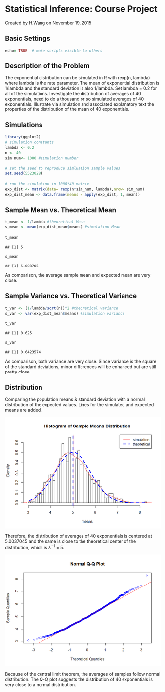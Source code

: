 # Statistical Inference: Course Project
Created by H.Wang on November 19, 2015

## Basic Settings

```r
echo= TRUE  # make scripts visible to others
```
## Description of the Problem

The exponential distribution can be simulated in R with rexp(n, lambda) where lambda is the rate parameter. The mean of exponential distribution is 1/lambda and the standard deviation is also 1/lambda. Set lambda = 0.2 for all of the simulations. Investigate the distribution of averages of 40 exponentials, need to do a thousand or so simulated averages of 40 exponentials. Illustrate via simulation and associated explanatory text the properties of the distribution of the mean of 40 exponentials.

## Simulations

```r
library(ggplot2)
# simulation constants
lambda <- 0.2
n <- 40
sim_num<- 1000 #simulation number

# set the seed to reproduce simluation sample values
set.seed(5523028)

# run the simulation in 1000*40 matrix
exp_dist <- matrix(data= rexp(n*sim_num, lambda),nrow= sim_num)
exp_dist_mean <- data.frame(means = apply(exp_dist, 1, mean))
```

## Sample Mean vs. Theoretical Mean

```r
t_mean <- 1/lambda #theoretical Mean
s_mean <- mean(exp_dist_mean$means) #simulation Mean

t_mean 
```

```
## [1] 5
```

```r
s_mean
```

```
## [1] 5.003705
```
As comparison, the average sample mean and expected mean are very close. 

## Sample Variance vs. Theoretical Variance

```r
t_var <- (1/lambda/sqrt(n))^2 #theoretical variance
s_var <- var(exp_dist_mean$means) #simulation variance

t_var
```

```
## [1] 0.625
```

```r
s_var
```

```
## [1] 0.6423574
```
As comparison, both variance are very close. Since variance is the square of the standard deviations, minor differences will be enhanced but are still pretty close. 

## Distribution
Comparing the population means & standard deviation with a normal distribution of the expected values. Lines for the simulated and expected means are added.

![](PA1_SI_files/figure-html/hs-1.png) 

Therefore, the distribution of averages of 40 exponentials is centered at 5.0037045 and the same is close to the theoretical center of the distribution, which is $\lambda^{-1}$ = 5.

![](PA1_SI_files/figure-html/Q3-1.png) 

Because of the central limit theorem, the averages of samples follow normal distribution. The Q-Q plot suggests the distribution of 40 exponentials is very close to a normal distribution. 

